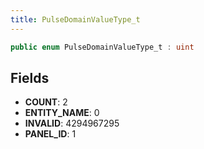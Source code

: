 ```yaml
---
title: PulseDomainValueType_t
---
```


```csharp
public enum PulseDomainValueType_t : uint
```

## Fields

- **COUNT**: 2
- **ENTITY_NAME**: 0
- **INVALID**: 4294967295
- **PANEL_ID**: 1

